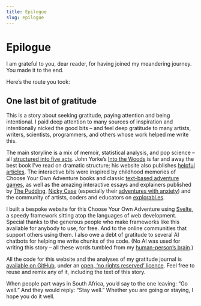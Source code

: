 ```yaml
---
title: Epilogue  
slug: epilogue  
---
```

<script>  
    import SectionsVisited from "$components/SectionsVisited.svelte";  
    import SectionsMissed from "$components/SectionsMissed.svelte";  
    import SectionBreak from "$components/SectionBreak.svelte";  
</script>

# Epilogue

I am grateful to you, dear reader, for having joined my meandering journey. You made it to the end.

Here’s the route you took:

<SectionsVisited />

<SectionsMissed />

<SectionBreak />

## One last bit of gratitude

This is a story about seeking gratitude, paying attention and being intentional. I paid deep attention to many sources of inspiration and intentionally nicked the good bits – and feel deep gratitude to many artists, writers, scientists, programmers, and others whose work helped me write this. 

The main storyline is a mix of memoir, statistical analysis, and pop science – all [structured into five acts](https://www.johnyorkestory.com/five-act-structure/). John Yorke’s [Into the Woods](https://uk.bookshop.org/p/books/into-the-woods-how-stories-work-and-why-we-tell-them-john-yorke/2517983?ean=9780141978109) is far and away the best book I’ve read on dramatic structure; his website also publishes [helpful articles](https://www.johnyorkestory.com/2018/12/how-to-master-five-act-structure/). The interactive bits were inspired by childhood memories of Choose Your Own Adventure books and classic [text-based adventure games](https://lifehacker.com/10-of-the-best-text-based-adventure-games-you-never-kne-1848770935), as well as the amazing interactive essays and explainers published by [The Pudding](https://pudding.cool/), [Nicky Case](https://ncase.me/) (especially their [adventures with anxiety](https://ncase.me/anxiety/)) and the community of artists, coders and educators on [explorabl.es](http://explorabl.es).

I built a bespoke website for this Choose Your Own Adventure using [Svelte](https://svelte.dev/), a speedy framework sitting atop the languages of web development. Special thanks to the generous people who make frameworks like this available for anybody to use, for free. And to the online communities that support others using them. I also owe a debt of gratitude to several AI chatbots for helping me write chunks of the code. (No AI was used for writing this story – all these words tumbled from my [human-person’s brain](https://matthewgthomas.co.uk/gratitude/?section=segue-what-is-a-person).)

All the code for this website and the analyses of my gratitude journal is [available on GitHub](https://github.com/matthewgthomas/gratitude/), under an [open, ‘no rights reserved’ licence](https://creativecommons.org/public-domain/cc0/). Feel free to reuse and remix any of it, including the text of this story.

<SectionBreak />

When people part ways in South Africa, you’d say to the one leaving: “Go well.” And they would reply: “Stay well.” Whether you are going or staying, I hope you do it well.

